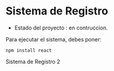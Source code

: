 <h1>Sistema de Registro</h1>

- Estado del proyecto : en contruccion.

Para ejecutar el sistema, debes poner:

```npm install react```

Sistema de Registro 2
